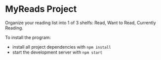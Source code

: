 # MyReads Project

Organize your reading list into 1 of 3 shelfs: Read, Want to Read, Currently Reading. 

To install the program:

* install all project dependencies with `npm install`
* start the development server with `npm start`